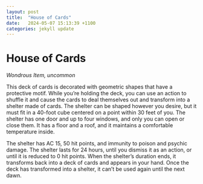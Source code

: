 ```yaml
---
layout: post
title:  "House of Cards"
date:   2024-05-07 15:13:39 +1100
categories: jekyll update
---
```

# House of Cards

*Wondrous Item, uncommon*

This deck of cards is decorated with geometric shapes that have a protective motif. While you’re holding the deck, you can use an action to shuffle it and cause the cards to deal themselves out and transform into a shelter made of cards. The shelter can be shaped however you desire, but it must fit in a 40-foot cube centered on a point within 30 feet of you. The shelter has one door and up to four windows, and only you can open or close them. It has a floor and a roof, and it maintains a comfortable temperature inside.

The shelter has AC 15, 50 hit points, and immunity to poison and psychic damage. The shelter lasts for 24 hours, until you dismiss it as an action, or until it is reduced to 0 hit points. When the shelter’s duration ends, it transforms back into a deck of cards and appears in your hand. Once the deck has transformed into a shelter, it can’t be used again until the next dawn.